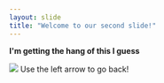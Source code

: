 ```yaml
---
layout: slide
title: "Welcome to our second slide!"
---
```

**I'm getting the hang of this I guess**

![](https://coinmixed.eu/wp-content/uploads/2021/04/DOGE.jpg)
Use the left arrow to go back!
